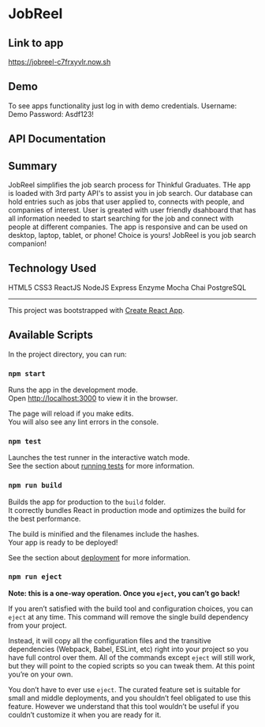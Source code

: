# JobReel

## Link to app

https://jobreel-c7frxyvlr.now.sh

## Demo

To see apps functionality just log in with demo credentials.
Username: Demo
Password: Asdf123!

## API Documentation

## Summary

JobReel simplifies the job search process for Thinkful Graduates. THe app is loaded with 3rd party API's to assist you in job search. Our database can hold entries such as jobs that user applied to, connects with people, and companies of interest. User is greated with user friendly dsahboard that has all information needed to start searching for the job and connect with people at different companies. The app is responsive and can be used on desktop, laptop, tablet, or phone! Choice is yours! JobReel is you job search companion!

## Technology Used

HTML5
CSS3
ReactJS
NodeJS
Express
Enzyme
Mocha
Chai
PostgreSQL







________________________________________________________________________________________________________________________________________

This project was bootstrapped with [Create React App](https://github.com/facebook/create-react-app).

## Available Scripts

In the project directory, you can run:

### `npm start`

Runs the app in the development mode.<br>
Open [http://localhost:3000](http://localhost:3000) to view it in the browser.

The page will reload if you make edits.<br>
You will also see any lint errors in the console.

### `npm test`

Launches the test runner in the interactive watch mode.<br>
See the section about [running tests](https://facebook.github.io/create-react-app/docs/running-tests) for more information.

### `npm run build`

Builds the app for production to the `build` folder.<br>
It correctly bundles React in production mode and optimizes the build for the best performance.

The build is minified and the filenames include the hashes.<br>
Your app is ready to be deployed!

See the section about [deployment](https://facebook.github.io/create-react-app/docs/deployment) for more information.

### `npm run eject`

**Note: this is a one-way operation. Once you `eject`, you can’t go back!**

If you aren’t satisfied with the build tool and configuration choices, you can `eject` at any time. This command will remove the single build dependency from your project.

Instead, it will copy all the configuration files and the transitive dependencies (Webpack, Babel, ESLint, etc) right into your project so you have full control over them. All of the commands except `eject` will still work, but they will point to the copied scripts so you can tweak them. At this point you’re on your own.

You don’t have to ever use `eject`. The curated feature set is suitable for small and middle deployments, and you shouldn’t feel obligated to use this feature. However we understand that this tool wouldn’t be useful if you couldn’t customize it when you are ready for it.
